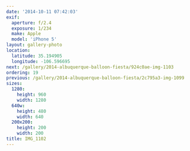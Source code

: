 ```yaml
---
date: '2014-10-11 07:42:03'
exif:
  aperture: f/2.4
  exposure: 1/234
  make: Apple
  model: 'iPhone 5'
layout: gallery-photo
location:
  latitude: 35.194905
  longitude: -106.596695
next: /gallery/2014-albuquerque-balloon-fiesta/924c0ae-img-1103
ordering: 19
previous: /gallery/2014-albuquerque-balloon-fiesta/2c795a3-img-1099
sizes:
  1280:
    height: 960
    width: 1280
  640w:
    height: 480
    width: 640
  200x200:
    height: 200
    width: 200
title: IMG_1102
---
```

